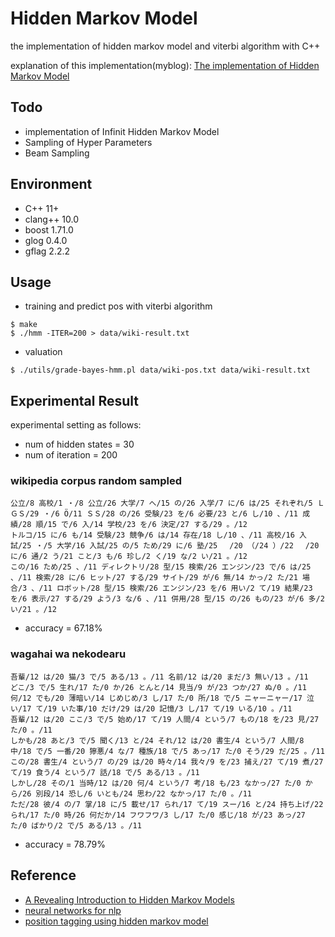 # Hidden Markov Model

the implementation of hidden markov model and viterbi algorithm with C++

explanation of this implementation(myblog): [The implementation of Hidden Markov Model](https://seiichiinoue.github.io/post/hmm/)

## Todo 

- implementation of Infinit Hidden Markov Model
- Sampling of Hyper Parameters
- Beam Sampling


## Environment

- C++ 11+
- clang++ 10.0
- boost 1.71.0
- glog 0.4.0
- gflag 2.2.2


## Usage

- training and predict pos with viterbi algorithm

```
$ make
$ ./hmm -ITER=200 > data/wiki-result.txt
```

- valuation

```
$ ./utils/grade-bayes-hmm.pl data/wiki-pos.txt data/wiki-result.txt
```

## Experimental Result

experimental setting as follows:

- num of hidden states = 30
- num of iteration = 200

### wikipedia corpus random sampled

```
公立/8 高校/1 ・/8 公立/26 大学/7 へ/15 の/26 入学/7 に/6 は/25 それぞれ/5 ＬＧＳ/29 ・/6 Ö/11 ＳＳ/28 の/26 受験/23 を/6 必要/23 と/6 し/10 、/11 成績/28 順/15 で/6 入/14 学校/23 を/6 決定/27 する/29 。/12
トルコ/15 に/6 も/14 受験/23 競争/6 は/14 存在/18 し/10 、/11 高校/16 入試/25 ・/5 大学/16 入試/25 の/5 ため/29 に/6 塾/25 　/20 （/24 ）/22 　/20 に/6 通/2 う/21 こと/3 も/6 珍し/2 く/19 な/2 い/21 。/12
この/16 ため/25 、/11 ディレクトリ/28 型/15 検索/26 エンジン/23 で/6 は/25 、/11 検索/28 に/6 ヒット/27 する/29 サイト/29 が/6 無/14 かっ/2 た/21 場合/3 、/11 ロボット/28 型/15 検索/26 エンジン/23 を/6 用い/2 て/19 結果/23 を/6 表示/27 する/29 よう/3 な/6 、/11 併用/28 型/15 の/26 もの/23 が/6 多/2 い/21 。/12
```

- accuracy = 67.18%

### wagahai wa nekodearu

```
吾輩/12 は/20 猫/3 で/5 ある/13 。/11 名前/12 は/20 まだ/3 無い/13 。/11
どこ/3 で/5 生れ/17 た/0 か/26 とんと/14 見当/9 が/23 つか/27 ぬ/0 。/11
何/12 でも/20 薄暗い/14 じめじめ/3 し/17 た/0 所/18 で/5 ニャーニャー/17 泣い/17 て/19 いた事/10 だけ/29 は/20 記憶/3 し/17 て/19 いる/10 。/11
吾輩/12 は/20 ここ/3 で/5 始め/17 て/19 人間/4 という/7 もの/18 を/23 見/27 た/0 。/11
しかも/28 あと/3 で/5 聞く/13 と/24 それ/12 は/20 書生/4 という/7 人間/8 中/18 で/5 一番/20 獰悪/4 な/7 種族/18 で/5 あっ/17 た/0 そう/29 だ/25 。/11
この/28 書生/4 という/7 の/29 は/20 時々/14 我々/9 を/23 捕え/27 て/19 煮/27 て/19 食う/4 という/7 話/18 で/5 ある/13 。/11
しかし/28 その/1 当時/12 は/20 何/4 という/7 考/18 も/23 なかっ/27 た/0 から/26 別段/14 恐し/6 いとも/24 思わ/22 なかっ/17 た/0 。/11
ただ/28 彼/4 の/7 掌/18 に/5 載せ/17 られ/17 て/19 スー/16 と/24 持ち上げ/22 られ/17 た/0 時/26 何だか/14 フワフワ/3 し/17 た/0 感じ/18 が/23 あっ/27 た/0 ばかり/2 で/5 ある/13 。/11
```

- accuracy = 78.79%

## Reference

- [A Revealing Introduction to Hidden Markov Models](https://www.cs.sjsu.edu/~stamp/RUA/HMM.pdf)
- [neural networks for nlp](http://www.phontron.com/teaching.php)
- [position tagging using hidden markov model](http://www.phontron.com/slides/nlp-programming-ja-04-hmm.pdf)
